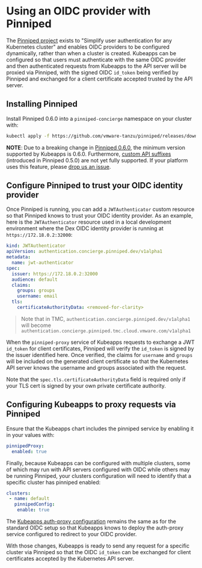 # Using an OIDC provider with Pinniped

The [Pinniped project](https://pinniped.dev/) exists to "Simplify user authentication for any Kubernetes cluster" and enables OIDC providers to be configured dynamically, rather than when a cluster is created. Kubeapps can be configured so that users must authenticate with the same OIDC provider and then authenticated requests from Kubeapps to the API server will be proxied via Pinniped, with the signed OIDC `id_token` being verified by Pinniped and exchanged for a client certificate accepted trusted by the API server.

## Installing Pinniped

Install Pinniped 0.6.0 into a `pinniped-concierge` namespace on your cluster with:

```bash
kubectl apply -f https://github.com/vmware-tanzu/pinniped/releases/download/v0.6.0/install-pinniped-concierge.yaml
```

**NOTE**: Due to a breaking change in [Pinniped 0.6.0](https://github.com/vmware-tanzu/pinniped/releases/tag/v0.6.0), the minimum version supported by Kubeapps is 0.6.0. Furthermore, [custom API suffixes](https://pinniped.dev/posts/multiple-pinnipeds) (introduced in Pinniped 0.5.0) are not yet fully supported. If your platform uses this feature, please [drop us an issue](https://github.com/kubeapps/kubeapps/issues/new).



## Configure Pinniped to trust your OIDC identity provider

Once Pinniped is running, you can add a `JWTAuthenticator` custom resource so that Pinniped knows to trust your OIDC identity provider. As an example, here is the `JWTAuthenticator` resource used in a local development environment where the Dex OIDC identity provider is running at `https://172.18.0.2:32000`:

```yaml
kind: JWTAuthenticator
apiVersion: authentication.concierge.pinniped.dev/v1alpha1
metadata:
  name: jwt-authenticator
spec:
  issuer: https://172.18.0.2:32000
  audience: default
  claims:
    groups: groups
    username: email
  tls:
    certificateAuthorityData: <removed-for-clarity>
```

> Note that in TMC, `authentication.concierge.pinniped.dev/v1alpha1` will become `authentication.concierge.pinniped.tmc.cloud.vmware.com/v1alpha1`

When the `pinniped-proxy` service of Kubeapps requests to exchange a JWT `id_token` for client certificates, Pinniped will verify the `id_token` is signed by the issuer identified here. Once verified, the claims for `username` and `groups` will be included on the generated client certificate so that the Kubernetes API server knows the username and groups associated with the request.

Note that the `spec.tls.certificateAuthorityData` field is required only if your TLS cert is signed by your own private certificate authority.

## Configuring Kubeapps to proxy requests via Pinniped

Ensure that the Kubeapps chart includes the pinniped service by enabling it in your values with:

```yaml
pinnipedProxy:
  enabled: true
```

Finally, because Kubeapps can be configured with multiple clusters, some of which may run with API servers configured with OIDC while others may be running Pinniped, your clusters configuration will need to identify that a specific cluster has pinniped enabled:

```yaml
clusters:
 - name: default
   pinnipedConfig:
    enable: true
```

The [Kubeapps auth-proxy configuration](./using-an-OIDC-provider.md#deploying-an-auth-proxy-to-access-kubeapps) remains the same as for the standard OIDC setup so that Kubeapps knows to deploy the auth-proxy service configured to redirect to your OIDC provider.

With those changes, Kubeapps is ready to send any request for a specific cluster via Pinniped so that the OIDC `id_token` can be exchanged for client certificates accepted by the Kubernetes API server.

